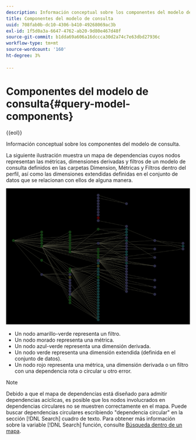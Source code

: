 ```yaml
---
description: Información conceptual sobre los componentes del modelo de consulta.
title: Componentes del modelo de consulta
uuid: 708fab0b-dc10-4306-b410-49268069ac3b
exl-id: 1f5d0a3a-6647-4762-ab20-9d80e467d48f
source-git-commit: b1dda69a606a16dccca30d2a74c7e63dbd27936c
workflow-type: tm+mt
source-wordcount: '160'
ht-degree: 3%

---
```


# Componentes del modelo de consulta{#query-model-components}

{{eol}}

Información conceptual sobre los componentes del modelo de consulta.

La siguiente ilustración muestra un mapa de dependencias cuyos nodos representan las métricas, dimensiones derivadas y filtros de un modelo de consulta definidos en las carpetas Dimension, Métricas y Filtros dentro del perfil, así como las dimensiones extendidas definidas en el conjunto de datos que se relacionan con ellos de alguna manera.

![](assets/vis_DependencyMap_QueryModel.png)

* Un nodo amarillo-verde representa un filtro.
* Un nodo morado representa una métrica.
* Un nodo azul-verde representa una dimensión derivada.
* Un nodo verde representa una dimensión extendida (definida en el conjunto de datos).
* Un nodo rojo representa una métrica, una dimensión derivada o un filtro con una dependencia rota o circular u otro error.

>[!NOTE]
>
>Debido a que el mapa de dependencias está diseñado para admitir dependencias acíclicas, es posible que los nodos involucrados en dependencias circulares no se muestren correctamente en el mapa. Puede buscar dependencias circulares escribiendo &quot;dependencia circular&quot; en la sección [!DNL Search] cuadro de texto. Para obtener más información sobre la variable [!DNL Search] función, consulte [Búsqueda dentro de un mapa](../../../../../home/c-get-started/c-admin-intrf/c-dataset-mgrs/c-dep-maps/t-srch-map.md#task-a1e7065a538d46c78a7d28676d880dfb).

